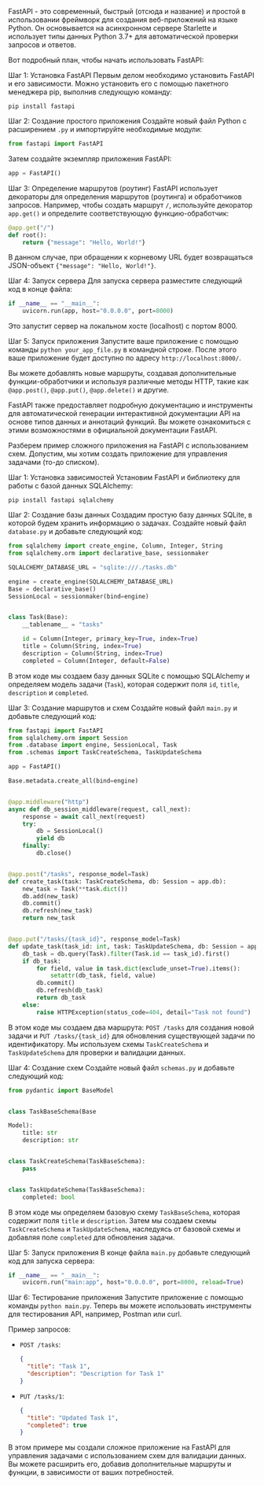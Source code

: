 FastAPI - это современный, быстрый (отсюда и название) и простой в использовании фреймворк для создания веб-приложений на языке Python. Он основывается на асинхронном сервере Starlette и использует типы данных Python 3.7+ для автоматической проверки запросов и ответов.

Вот подробный план, чтобы начать использовать FastAPI:

Шаг 1: Установка FastAPI
Первым делом необходимо установить FastAPI и его зависимости. Можно установить его с помощью пакетного менеджера pip, выполнив следующую команду:
```
pip install fastapi
```

Шаг 2: Создание простого приложения
Создайте новый файл Python с расширением `.py` и импортируйте необходимые модули:
```python
from fastapi import FastAPI
```
Затем создайте экземпляр приложения FastAPI:
```python
app = FastAPI()
```

Шаг 3: Определение маршрутов (роутинг)
FastAPI использует декораторы для определения маршрутов (роутинга) и обработчиков запросов. Например, чтобы создать маршрут `/`, используйте декоратор `app.get()` и определите соответствующую функцию-обработчик:
```python
@app.get("/")
def root():
    return {"message": "Hello, World!"}
```
В данном случае, при обращении к корневому URL будет возвращаться JSON-объект `{"message": "Hello, World!"}`.

Шаг 4: Запуск сервера
Для запуска сервера разместите следующий код в конце файла:
```python
if __name__ == "__main__":
    uvicorn.run(app, host="0.0.0.0", port=8000)
```
Это запустит сервер на локальном хосте (localhost) с портом 8000.

Шаг 5: Запуск приложения
Запустите ваше приложение с помощью команды `python your_app_file.py` в командной строке. После этого ваше приложение будет доступно по адресу `http://localhost:8000/`.

Вы можете добавлять новые маршруты, создавая дополнительные функции-обработчики и используя различные методы HTTP, такие как `@app.post()`, `@app.put()`, `@app.delete()` и другие.

FastAPI также предоставляет подробную документацию и инструменты для автоматической генерации интерактивной документации API на основе типов данных и аннотаций функций. Вы можете ознакомиться с этими возможностями в официальной документации FastAPI.

Разберем пример сложного приложения на FastAPI с использованием схем. Допустим, мы хотим создать приложение для управления задачами (то-до списком).

Шаг 1: Установка зависимостей
Установим FastAPI и библиотеку для работы с базой данных SQLAlchemy:
```
pip install fastapi sqlalchemy
```

Шаг 2: Создание базы данных
Создадим простую базу данных SQLite, в которой будем хранить информацию о задачах. Создайте новый файл `database.py` и добавьте следующий код:
```python
from sqlalchemy import create_engine, Column, Integer, String
from sqlalchemy.orm import declarative_base, sessionmaker

SQLALCHEMY_DATABASE_URL = "sqlite:///./tasks.db"

engine = create_engine(SQLALCHEMY_DATABASE_URL)
Base = declarative_base()
SessionLocal = sessionmaker(bind=engine)


class Task(Base):
    __tablename__ = "tasks"

    id = Column(Integer, primary_key=True, index=True)
    title = Column(String, index=True)
    description = Column(String, index=True)
    completed = Column(Integer, default=False)
```
В этом коде мы создаем базу данных SQLite с помощью SQLAlchemy и определяем модель задачи (`Task`), которая содержит поля `id`, `title`, `description` и `completed`.

Шаг 3: Создание маршрутов и схем
Создайте новый файл `main.py` и добавьте следующий код:
```python
from fastapi import FastAPI
from sqlalchemy.orm import Session
from .database import engine, SessionLocal, Task
from .schemas import TaskCreateSchema, TaskUpdateSchema

app = FastAPI()

Base.metadata.create_all(bind=engine)


@app.middleware("http")
async def db_session_middleware(request, call_next):
    response = await call_next(request)
    try:
        db = SessionLocal()
        yield db
    finally:
        db.close()


@app.post("/tasks", response_model=Task)
def create_task(task: TaskCreateSchema, db: Session = app.db):
    new_task = Task(**task.dict())
    db.add(new_task)
    db.commit()
    db.refresh(new_task)
    return new_task


@app.put("/tasks/{task_id}", response_model=Task)
def update_task(task_id: int, task: TaskUpdateSchema, db: Session = app.db):
    db_task = db.query(Task).filter(Task.id == task_id).first()
    if db_task:
        for field, value in task.dict(exclude_unset=True).items():
            setattr(db_task, field, value)
        db.commit()
        db.refresh(db_task)
        return db_task
    else:
        raise HTTPException(status_code=404, detail="Task not found")
```
В этом коде мы создаем два маршрута: `POST /tasks` для создания новой задачи и `PUT /tasks/{task_id}` для обновления существующей задачи по идентификатору. Мы используем схемы `TaskCreateSchema` и `TaskUpdateSchema` для проверки и валидации данных.

Шаг 4: Создание схем
Создайте новый файл `schemas.py` и добавьте следующий код:
```python
from pydantic import BaseModel


class TaskBaseSchema(Base

Model):
    title: str
    description: str


class TaskCreateSchema(TaskBaseSchema):
    pass


class TaskUpdateSchema(TaskBaseSchema):
    completed: bool
```
В этом коде мы определяем базовую схему `TaskBaseSchema`, которая содержит поля `title` и `description`. Затем мы создаем схемы `TaskCreateSchema` и `TaskUpdateSchema`, наследуясь от базовой схемы и добавляя поле `completed` для обновления задачи.

Шаг 5: Запуск приложения
В конце файла `main.py` добавьте следующий код для запуска сервера:
```python
if __name__ == "__main__":
    uvicorn.run("main:app", host="0.0.0.0", port=8000, reload=True)
```

Шаг 6: Тестирование приложения
Запустите приложение с помощью команды `python main.py`. Теперь вы можете использовать инструменты для тестирования API, например, Postman или curl.

Пример запросов:
- `POST /tasks`:
  ```json
  {
    "title": "Task 1",
    "description": "Description for Task 1"
  }
  ```
- `PUT /tasks/1`:
  ```json
  {
    "title": "Updated Task 1",
    "completed": true
  }
  ```

В этом примере мы создали сложное приложение на FastAPI для управления задачами с использованием схем для валидации данных. Вы можете расширить его, добавив дополнительные маршруты и функции, в зависимости от ваших потребностей.
